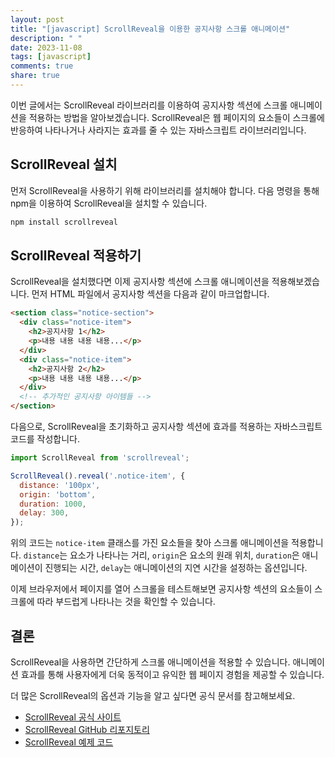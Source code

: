 ```yaml
---
layout: post
title: "[javascript] ScrollReveal을 이용한 공지사항 스크롤 애니메이션"
description: " "
date: 2023-11-08
tags: [javascript]
comments: true
share: true
---
```


이번 글에서는 ScrollReveal 라이브러리를 이용하여 공지사항 섹션에 스크롤 애니메이션을 적용하는 방법을 알아보겠습니다. ScrollReveal은 웹 페이지의 요소들이 스크롤에 반응하여 나타나거나 사라지는 효과를 줄 수 있는 자바스크립트 라이브러리입니다.

## ScrollReveal 설치

먼저 ScrollReveal을 사용하기 위해 라이브러리를 설치해야 합니다. 다음 명령을 통해 npm을 이용하여 ScrollReveal을 설치할 수 있습니다.

```javascript
npm install scrollreveal
```

## ScrollReveal 적용하기

ScrollReveal을 설치했다면 이제 공지사항 섹션에 스크롤 애니메이션을 적용해보겠습니다. 먼저 HTML 파일에서 공지사항 섹션을 다음과 같이 마크업합니다.

```html
<section class="notice-section">
  <div class="notice-item">
    <h2>공지사항 1</h2>
    <p>내용 내용 내용 내용...</p>
  </div>
  <div class="notice-item">
    <h2>공지사항 2</h2>
    <p>내용 내용 내용 내용...</p>
  </div>
  <!-- 추가적인 공지사항 아이템들 -->
</section>
```

다음으로, ScrollReveal을 초기화하고 공지사항 섹션에 효과를 적용하는 자바스크립트 코드를 작성합니다.

```javascript
import ScrollReveal from 'scrollreveal';

ScrollReveal().reveal('.notice-item', {
  distance: '100px',
  origin: 'bottom',
  duration: 1000,
  delay: 300,
});

```

위의 코드는 `notice-item` 클래스를 가진 요소들을 찾아 스크롤 애니메이션을 적용합니다. `distance`는 요소가 나타나는 거리, `origin`은 요소의 원래 위치, `duration`은 애니메이션이 진행되는 시간, `delay`는 애니메이션의 지연 시간을 설정하는 옵션입니다.

이제 브라우저에서 페이지를 열어 스크롤을 테스트해보면 공지사항 섹션의 요소들이 스크롤에 따라 부드럽게 나타나는 것을 확인할 수 있습니다.

## 결론

ScrollReveal을 사용하면 간단하게 스크롤 애니메이션을 적용할 수 있습니다. 애니메이션 효과를 통해 사용자에게 더욱 동적이고 유익한 웹 페이지 경험을 제공할 수 있습니다.

더 많은 ScrollReveal의 옵션과 기능을 알고 싶다면 공식 문서를 참고해보세요.

- [ScrollReveal 공식 사이트](https://scrollrevealjs.org/)
- [ScrollReveal GitHub 리포지토리](https://github.com/jlmakes/scrollreveal)
- [ScrollReveal 예제 코드](https://scrollrevealjs.org/examples/)